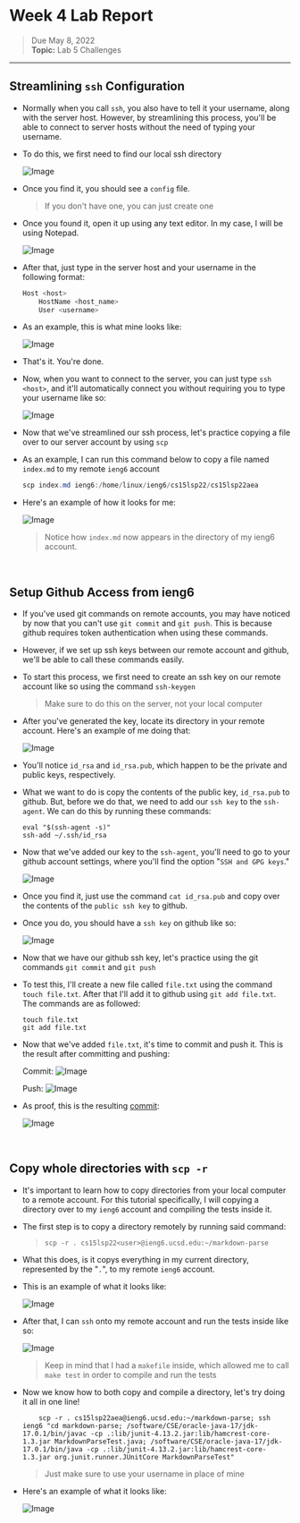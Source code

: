 # Week 4 Lab Report

> Due May 8, 2022 <br>
**Topic:** Lab 5 Challenges

---

## Streamlining `ssh` Configuration

* Normally when you call `ssh`, you also have to tell it your username, along with the server host. However, by streamlining this process, you'll be able to connect to server hosts without the need of typing your username.

* To do this, we first need to find our local ssh directory

    ![Image](Images/sshDirectory.png)

* Once you find it, you should see a `config` file.

    > If you don't have one, you can just create one

* Once you found it, open it up using any text editor. In my case, I will be using Notepad.

    ![Image](Images/openNotepad.png)

* After that, just type in the server host and your username in the following format:

    ```Java
    Host <host>
        HostName <host_name>
        User <username>
    ```

* As an example, this is what mine looks like:

    ![Image](Images/sshConfigNotepad.png)

* That's it. You're done.

* Now, when you want to connect to the server, you can just type `ssh <host>`, and it'll automatically connect you without requiring you to type your username like so:

    ![Image](Images/sshShortcut.png)

* Now that we've streamlined our ssh process, let's practice copying a file over to our server account by using `scp`

* As an example, I can run this command below to copy a file named `index.md` to my remote `ieng6` account

    ```powershell
    scp index.md ieng6:/home/linux/ieng6/cs15lsp22/cs15lsp22aea
    ```


* Here's an example of how it looks for me:

    ![Image](Images/scpAlias.png)

    > Notice how `index.md` now appears in the directory of my ieng6 account.


&nbsp;
## Setup Github Access from ieng6

* If you've used git commands on remote accounts, you may have noticed by now that you can't use `git commit` and `git push`. This is because github requires token authentication when using these commands.

* However, if we set up ssh keys between our remote account and github, we'll be able to call these commands easily.

* To start this process, we first need to create an ssh key on our remote account like so using the command `ssh-keygen`

    > Make sure to do this on the server, not your local computer

* After you've generated the key, locate its directory in your remote account. Here's an example of me doing that:

    ![Image](Images/remoteSshKey.png)

* You'll notice `id_rsa` and `id_rsa.pub`, which happen to be the private and public keys, respectively.

* What we want to do is copy the contents of the public key, `id_rsa.pub` to github. But, before we do that, we need to add our `ssh key` to the `ssh-agent`. We can do this by running these commands:

    ```git-bash
    eval "$(ssh-agent -s)"
    ssh-add ~/.ssh/id_rsa
    ```

* Now that we've added our key to the `ssh-agent`, you'll need to go to your github account settings, where you'll find the option "`SSH and GPG keys`."

    ![Image](Images/githubSettingsSSH.png)

* Once you find it, just use the command `cat id_rsa.pub` and copy over the contents of the `public ssh key` to github.

* Once you do, you should have a `ssh key` on github like so:

    ![Image](Images/github_sshKey.png)

* Now that we have our github ssh key, let's practice using the git commands `git commit` and `git push`

* To test this, I'll create a new file called `file.txt` using the command `touch file.txt`. After that I'll add it to github using `git add file.txt`. The commands are as followed:

    ```
    touch file.txt
    git add file.txt
    ```
* Now that we've added `file.txt`, it's time to commit and push it. This is the result after committing and pushing:

    Commit:
    ![Image](Images/gitCommit.png)

    Push:
    ![Image](Images/gitPush.png)

* As proof, this is the resulting [commit](https://github.com/dfchang149/markdown-parser/commit/d1584df0a6f45f7ea92a1bc29cc3ac59be6f155a):

    ![Image](Images/githubCommitAndPushed.png)

&nbsp;
## Copy whole directories with `scp -r`

* It's important to learn how to copy directories from your local computer to a remote account. For this tutorial specifically, I will copying a directory over to my `ieng6` account and compiling the tests inside it.

* The first step is to copy a directory remotely by running said command:
    > `scp -r . cs15lsp22<user>@ieng6.ucsd.edu:~/markdown-parse`

* What this does, is it copys everything in my current directory, represented by the "`.`", to my remote `ieng6` account.

* This is an example of what it looks like:

    ![Image](Images/scpCopyDirectory.png)

* After that, I can `ssh` onto my remote account and run the tests inside like so:

    ![Image](Images/markdownParseTests.png)

    > Keep in mind that I had a `makefile` inside, which allowed me to call `make test` in order to compile and run the tests

* Now we know how to both copy and compile a directory, let's try doing it all in one line!

    ```t
        scp -r . cs15lsp22aea@ieng6.ucsd.edu:~/markdown-parse; ssh ieng6 "cd markdown-parse; /software/CSE/oracle-java-17/jdk-17.0.1/bin/javac -cp .:lib/junit-4.13.2.jar:lib/hamcrest-core-1.3.jar MarkdownParseTest.java; /software/CSE/oracle-java-17/jdk-17.0.1/bin/java -cp .:lib/junit-4.13.2.jar:lib/hamcrest-core-1.3.jar org.junit.runner.JUnitCore MarkdownParseTest"
    ```

    > Just make sure to use your username in place of mine

 * Here's an example of what it looks like:

    ![Image](Images/copyAndCompileMarkdownParse.png)
